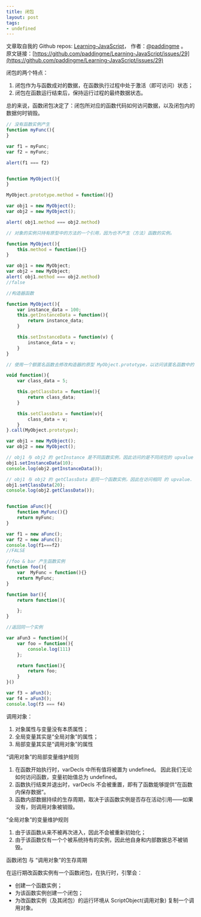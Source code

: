 ```yaml
---
title: 闭包
layout: post
tags:
- undefined
---
```



 文章取自我的 Github  repos: [Learning-JavaScript](https://github.com/paddingme/Learning-JavaScript)， 作者：[@paddingme](http://padding.me/about.html) 。  
原文链接：[https://github.com/paddingme/Learning-JavaScript/issues/29](https://github.com/paddingme/Learning-JavaScript/issues/29)

闭包的两个特点：

1. 闭包作为与函数成对的数据，在函数执行过程中处于激活（即可访问）状态；
2. 闭包在函数运行结束后，保持运行过程的最终数据状态。


总的来说，函数闭包决定了：闭包所对应的函数代码如何访问数据，以及闭包内的数据何时销毁。

```js
// 没有函数实例产生
function myFunc(){
}

var f1 = myFunc;
var f2 = myFunc;

alert(f1 === f2)
```

```js

function MyObject(){
}

MyObject.prototype.method = function(){}

var obj1 = new MyObject();
var obj2 = new MyObject();

alert( obj1.method === obj2.method)

// 对象的实例只持有原型中的方法的一个引用，因为也不产生（方法）函数的实例。

```

```js
function MyObject(){
    this.method = function(){}
}

var obj1 = new MyObject;
var obj2 = new MyObject;
alert( obj1.method === obj2.method)
//false
```



```js
//构造器函数

function MyObject(){
    var instance_data = 100;
    this.getInstanceData = function(){
        return instance_data;
    }

    this.setInstanceData = function(v) {
        instance_data = v;
    }
}

// 使用一个额匿名函数去修改构造器的原型 MyObject.prototype，以访问该匿名函数中的 upvalue

void function(){
    var class_data = 5;

    this.getClassData = function(){
        return class_data;
    }

    this.setClassData = function(v){
        class_data = v;
    }
}.call(MyObject.prototype);

var obj1 = new MyObject();
var obj2 = new MyObject();

// obj1 与 obj2 的 getInstance 是不同函数实例，因此访问的是不同闭包的 upvalue
obj1.setInstanceData(10);
console.log(obj2.getInstanceData());

// obj1 与 obj2 的 getClassData 是同一个函数实例，因此在访问相同 的 upvalue. 
obj1.setClassData(20);
console.log(obj2.getClassData());
```


```js

function aFunc(){
    function MyFunc(){}
    return myFunc;
}

var f1 = new aFunc();
var f2 = new aFunc();
console.log(f1===f2)
//FALSE
```


```js
//foo & bar 产生函数实例
function foo(){
    var  MyFunc = function(){}
    return MyFunc;
}

function bar(){
    return function(){

    };
}
```



```js
//返回同一个实例

var aFun3 = function(){
    var foo = function(){
        console.log(111)
    };

    return function(){
        return foo;
    }
}()

var f3 = aFun3();
var f4 = aFun3();
console.log(f3 === f4)
```



调用对象：

1. 对象属性与变量没有本质属性；
2. 全局变量其实是“全局对象”的属性；
3. 局部变量其实是“调用对象”的属性


“调用对象”的局部变量维护规则

1. 在函数开始执行时，varDecls 中所有值将被置为 undefined。 因此我们无论如何访问函数，变量初始值总为 undefined。
2. 函数执行结束并退出时，varDecls 不会被重置，即有了函数能够提供“在函数内保存数据”。
3. 函数内部数据持续的生存周期，取决于该函数实例是否存在活动引用——如果没有，则调用对象被销毁。



“全局对象”的变量维护规则

1. 由于该函数从来不被再次进入，因此不会被重新初始化；
2. 由于该函数仅有一个个被系统持有的实例，因此他自身和内部数据总不被销毁。


函数闭包 与 “调用对象”的生存周期

在运行期改函数实例有一个函数闭包，在执行时，引擎会：
- 创建一个函数实例；
- 为该函数实例创建一个闭包；
- 为改函数实例（及其闭包）的运行环境从 ScriptObject(调用对象) 复制一个调用对象。
